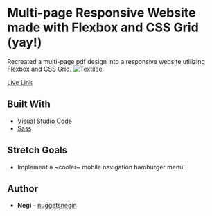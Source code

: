 # Multi-page Responsive Website made with Flexbox and CSS Grid (yay!)

Recreated a multi-page pdf design into a responsive website utilizing Flexbox and CSS Grid.
![Textilee](https://i.imgur.com/W2P8vfZ.png)

[Live Link](https://nuggetsnegin.github.io/Responsive-PSD-Conversion/)

## Built With

* [Visual Studio Code](https://code.visualstudio.com/) 
* [Sass](https://sass-lang.com/)


## Stretch Goals
* Implement a ~cooler~ mobile navigation hamburger menu!

## Author

* **Negi** - [nuggetsnegin](https://github.com/nuggetsnegin)

